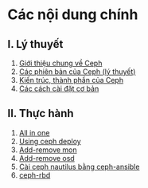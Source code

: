# Các nội dung chính

## <a name="I" >I. Lý thuyết</a>

1. [Giới thiệu chung về Ceph](Docs/Giới%20thiệu%20chung.md)
2. [Các phiên bản của Ceph (lý thuyết)](Docs/Các%20phiên%20bản%20của%20Ceph.md)
3. [Kiến trúc, thành phần của Ceph](Docs/Kiến%20trúc%2C%20thành%20phần%20của%20Ceph)
4. [Các cách cài đặt cơ bản](Docs/Các%20cách%20cài%20đặt%20(basic).md)

## <a name="II" >II. Thực hành</a>

1. [All in one](Docs/Laboratory/All%20in%20one.md)
2. [Using ceph deploy](Docs/Laboratory/Using-ceph-deploy.md)
3. [Add-remove mon](Docs/Laboratory/adding-remove-mon.md)
4. [Add-remove osd](Docs/Laboratory/adding-remove-osd.md)
5. [Cài ceph nautilus bằng ceph-ansible](Docs/Laboratory/install-with-ceph-ansible.md)
6. [ceph-rbd](Docs/Laboratory/ceph-rbd(rados-block-device).md)
